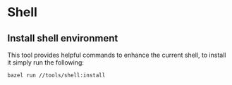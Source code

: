 # Shell

## Install shell environment

This tool provides helpful commands to enhance the current shell, to install it simply run the following:

```sh
bazel run //tools/shell:install
```
